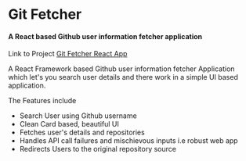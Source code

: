 
<h1>Git Fetcher</h1>
<h4>A React based Github user information fetcher application</h4>

Link to Project [Git Fetcher React App](https://romantic-curie-27d858.netlify.com)

<p>A React Framework based Github user information fetcher Application which let's you 
search user details and there work in a simple UI based application.</p>

<p>The Features include</p>
<ul>
	<li>Search User using Github username</li>
	<li> Clean Card based,  beautiful UI </li>
	<li> Fetches user's details and repositories </li>
	<li> Handles API call failures and mischievous inputs i.e robust web app  </li>
	<li> Redirects Users to the original repository source</li> 
</ul>






